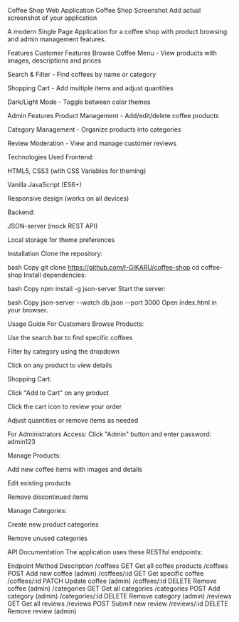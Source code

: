 Coffee Shop Web Application
Coffee Shop Screenshot Add actual screenshot of your application

A modern Single Page Application for a coffee shop with product browsing and admin management features.

Features
Customer Features
Browse Coffee Menu - View products with images, descriptions and prices

Search & Filter - Find coffees by name or category

Shopping Cart - Add multiple items and adjust quantities

Dark/Light Mode - Toggle between color themes

Admin Features
Product Management - Add/edit/delete coffee products

Category Management - Organize products into categories

Review Moderation - View and manage customer reviews

Technologies Used
Frontend:

HTML5, CSS3 (with CSS Variables for theming)

Vanilla JavaScript (ES6+)

Responsive design (works on all devices)

Backend:

JSON-server (mock REST API)

Local storage for theme preferences

Installation
Clone the repository:

bash
Copy
git clone https://github.com/I-GIKARU/coffee-shop
cd coffee-shop
Install dependencies:

bash
Copy
npm install -g json-server
Start the server:

bash
Copy
json-server --watch db.json --port 3000
Open index.html in your browser.

Usage Guide
For Customers
Browse Products:

Use the search bar to find specific coffees

Filter by category using the dropdown

Click on any product to view details

Shopping Cart:

Click "Add to Cart" on any product

Click the cart icon to review your order

Adjust quantities or remove items as needed

For Administrators
Access: Click "Admin" button and enter password: admin123

Manage Products:

Add new coffee items with images and details

Edit existing products

Remove discontinued items

Manage Categories:

Create new product categories

Remove unused categories

API Documentation
The application uses these RESTful endpoints:

Endpoint	Method	Description
/coffees	GET	Get all coffee products
/coffees	POST	Add new coffee (admin)
/coffees/:id	GET	Get specific coffee
/coffees/:id	PATCH	Update coffee (admin)
/coffees/:id	DELETE	Remove coffee (admin)
/categories	GET	Get all categories
/categories	POST	Add category (admin)
/categories/:id	DELETE	Remove category (admin)
/reviews	GET	Get all reviews
/reviews	POST	Submit new review
/reviews/:id	DELETE	Remove review (admin)

